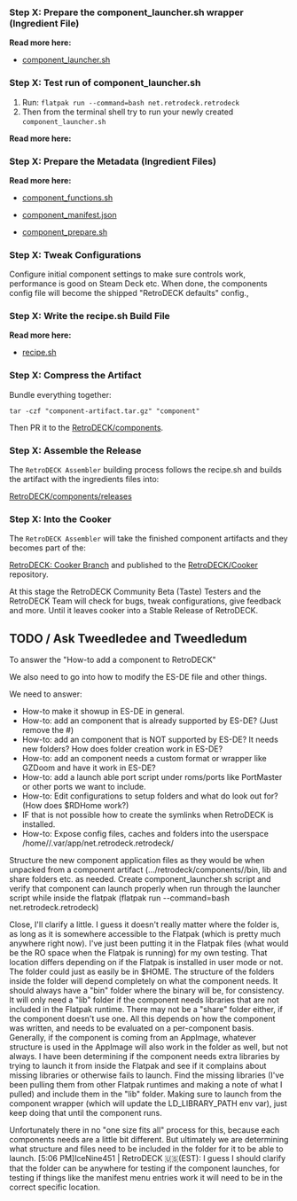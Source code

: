 

### Step X: Prepare the component_launcher.sh wrapper (Ingredient File)

**Read more here:** 

- [component_launcher.sh](ing-component-launcher.md)


### Step X: Test run of component_launcher.sh 

1. Run: `flatpak run --command=bash net.retrodeck.retrodeck`
2. Then from the terminal shell try to run your newly created `component_launcher.sh`

**Read more here:**

### Step X: Prepare the Metadata (Ingredient Files)

**Read more here:** 

- [component_functions.sh](ing-component-functions.md)

- [component_manifest.json](ing-component-manifest.md)

- [component_prepare.sh](ing-component-prepare.md)

### Step X: Tweak Configurations

Configure initial component settings to make sure controls work, performance is good on Steam Deck etc. When done, the components config file will become the shipped "RetroDECK defaults" config.,

### Step X: Write the recipe.sh Build File

**Read more here:** 

- [recipe.sh](component-recipe.md)

### Step X: Compress the Artifact

Bundle everything together:

```
tar -czf "component-artifact.tar.gz" "component"
```

Then PR it to the [RetroDECK/components](https://github.com/RetroDECK/components).


### Step X: Assemble the Release

The `RetroDECK Assembler` building process follows the recipe.sh and builds the artifact with the ingredients files into:

[RetroDECK/components/releases](https://github.com/RetroDECK/components/releases) 


### Step X: Into the Cooker

The `RetroDECK Assembler` will take the finished component artifacts and they becomes part of the:

[RetroDECK: Cooker Branch](https://github.com/RetroDECK/RetroDECK/tree/cooker) and published to the [RetroDECK/Cooker](https://github.com/RetroDECK/Cooker) repository. 

At this stage the RetroDECK Community Beta (Taste) Testers and the RetroDECK Team will check for bugs, tweak configurations, give feedback and more. Until it leaves cooker into a Stable Release of RetroDECK.



## TODO / Ask Tweedledee and Tweedledum 

To answer the "How-to add a component to RetroDECK" 

We also need to go into how to modify the ES-DE file and other things.

We need to answer:

- How-to make it showup in ES-DE in general. 
- How-to: add an component that is already supported by ES-DE? (Just remove the #) 
- How-to: add an component that is NOT supported by ES-DE? It needs new folders? How does folder creation work in ES-DE?
- How-to: add an component needs a custom format or wrapper like GZDoom and have it work in ES-DE?
- How-to: add a launch able port script under  roms/ports like PortMaster or other ports we want to include. 
- How-to: Edit configurations to setup folders and what do look out for? (How does $RDHome work?)
- IF that is not possible how to create the symlinks when RetroDECK is installed.
- How-to: Expose config files, caches and folders into the userspace /home/<user>/.var/app/net.retrodeck.retrodeck/


Structure the new component application files as they would be when unpacked from a component artifact (.../retrodeck/components/<component name>/bin, lib and share folders etc. as needed.
Create component_launcher.sh script and verify that component can launch properly when run through the launcher script while inside the flatpak (flatpak run --command=bash net.retrodeck.retrodeck)

Close, I'll clarify a little. I guess it doesn't really matter where the <component name> folder is, as long as it is somewhere accessible to the Flatpak (which is pretty much anywhere right now). I've just been putting it in the Flatpak files (what would be the RO space when the Flatpak is running) for my own testing. That location differs depending on if the Flatpak is installed in user mode or not. The <component name> folder could just as easily be in $HOME. The structure of the folders inside the <component name> folder will depend completely on what the component needs. It should always have a "bin" folder where the binary will be, for consistency. It will only need a "lib" folder if the component needs libraries that are not included in the Flatpak runtime. There may not be a "share" folder either, if the component doesn't use one. All this depends on how the component was written, and needs to be evaluated on a per-component basis. Generally, if the component is coming from an AppImage, whatever structure is used in the AppImage will also work in the <component name> folder as well, but not always. I have been determining if the component needs extra libraries by trying to launch it from inside the Flatpak and see if it complains about missing libraries or otherwise fails to launch. Find the missing libraries (I've been pulling them from other Flatpak runtimes and making a note of what I pulled) and include them in the "lib" folder. Making sure to launch from the component wrapper (which will update the LD_LIBRARY_PATH env var), just keep doing that until the component runs.

Unfortunately there in no "one size fits all" process for this, because each components needs are a little bit different. But ultimately we are determining what structure and files need to be included in the <component name> folder for it to be able to launch.
[5:06 PM]IceNine451 | RetroDECK 🇺🇸(EST): I guess I should clarify that the <component name> folder can be anywhere for testing if the component launches, for testing if things like the manifest menu entries work it will need to be in the correct specific location.
